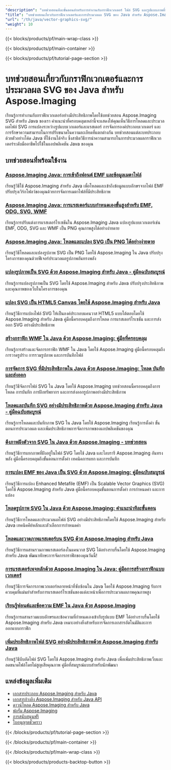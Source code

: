 ```yaml
---
"description": "บทช่วยสอนทีละขั้นตอนสำหรับการทำงานกับกราฟิกเวกเตอร์ ไฟล์ SVG และรูปแบบภาพที่ปรับขนาดได้โดยใช้ Aspose.Imaging สำหรับ Java"
"title": "บทช่วยสอนเกี่ยวกับกราฟิกเวกเตอร์และการประมวลผล SVG ของ Java สำหรับ Aspose.Imaging"
"url": "/th/java/vector-graphics-svg/"
"weight": 10
---
```


{{< blocks/products/pf/main-wrap-class >}}

{{< blocks/products/pf/main-container >}}

{{< blocks/products/pf/tutorial-page-section >}}
# บทช่วยสอนเกี่ยวกับกราฟิกเวกเตอร์และการประมวลผล SVG ของ Java สำหรับ Aspose.Imaging

เรียนรู้การทำงานกับกราฟิกเวกเตอร์อย่างมีประสิทธิภาพโดยใช้บทช่วยสอน Aspose.Imaging SVG สำหรับ Java ของเรา คำแนะนำที่ครอบคลุมเหล่านี้จะแสดงให้คุณเห็นวิธีการโหลดและประมวลผลไฟล์ SVG การแปลงระหว่างรูปแบบเวกเตอร์และแรสเตอร์ การจัดการองค์ประกอบเวกเตอร์ และการรักษาความสามารถในการปรับขนาดในความละเอียดที่แตกต่างกัน บทช่วยสอนแต่ละบทประกอบด้วยตัวอย่างโค้ด Java ที่ใช้งานได้จริง ซึ่งสาธิตวิธีการนำความสามารถในการประมวลผลกราฟิกเวกเตอร์ระดับมืออาชีพไปใช้ในแอปพลิเคชัน Java ของคุณ

## บทช่วยสอนที่พร้อมใช้งาน

### [Aspose.Imaging Java: การเข้าถึงฟอนต์ EMF และข้อมูลเมตาไฟล์](./aspose-imaging-java-emf-font-access/)
เรียนรู้วิธีใช้ Aspose.Imaging สำหรับ Java เพื่อโหลดและเข้าถึงข้อมูลแบบอักษรจากไฟล์ EMF ปรับปรุงเวิร์กโฟลว์ของคุณด้วยการจัดการเมตาไฟล์ที่มีประสิทธิภาพ

### [Aspose.Imaging Java: การแรสเตอร์แบบกำหนดเองขั้นสูงสำหรับ EMF, ODG, SVG, WMF](./aspose-imaging-java-custom-rasterization-techniques/)
เรียนรู้การปรับแต่งการแรสเตอร์ไรเซชันใน Aspose.Imaging Java แปลงรูปแบบเวกเตอร์เช่น EMF, ODG, SVG และ WMF เป็น PNG คุณภาพสูงได้อย่างง่ายดาย

### [Aspose.Imaging Java: โหลดและแปลง SVG เป็น PNG ได้อย่างง่ายดาย](./mastering-aspose-imaging-java-svg-load-convert/)
เรียนรู้วิธีโหลดและแปลงรูปภาพ SVG เป็น PNG โดยใช้ Aspose.Imaging ใน Java ปรับปรุงโครงการของคุณด้วยฟีเจอร์ประมวลผลรูปภาพอันทรงพลัง

### [แปลงรูปภาพเป็น SVG ด้วย Aspose.Imaging สำหรับ Java - คู่มือฉบับสมบูรณ์](./convert-images-svg-aspose-imaging-java/)
เรียนรู้การแปลงรูปภาพเป็น SVG โดยใช้ Aspose.Imaging สำหรับ Java ปรับปรุงประสิทธิภาพและคุณภาพของเว็บในโครงการของคุณ

### [แปลง SVG เป็น HTML5 Canvas โดยใช้ Aspose.Imaging สำหรับ Java](./svg-to-html5-canvas-aspose-imaging-java/)
เรียนรู้วิธีการแปลงไฟล์ SVG ให้เป็นองค์ประกอบแคนวาส HTML5 แบบโต้ตอบโดยใช้ Aspose.Imaging สำหรับ Java คู่มือนี้ครอบคลุมถึงการโหลด การแรสเตอร์ไรเซชัน และการส่งออก SVG อย่างมีประสิทธิภาพ

### [สร้างกราฟิก WMF ใน Java ด้วย Aspose.Imaging: คู่มือที่ครอบคลุม](./create-wmf-graphics-aspose-imaging-java/)
เรียนรู้การสร้างและจัดการกราฟิก WMF ใน Java โดยใช้ Aspose.Imaging คู่มือนี้ครอบคลุมถึงการวาดรูปร่าง การรวมรูปภาพ และการบันทึกไฟล์

### [การจัดการ SVG ที่มีประสิทธิภาพใน Java ด้วย Aspose.Imaging: โหลด บันทึก และส่งออก](./master-svg-handling-java-aspose-imaging/)
เรียนรู้วิธีจัดการไฟล์ SVG ใน Java โดยใช้ Aspose.Imaging บทช่วยสอนนี้ครอบคลุมถึงการโหลด การบันทึก การฝังทรัพยากร และการส่งออกรูปภาพอย่างมีประสิทธิภาพ

### [โหลดและบันทึก SVG อย่างมีประสิทธิภาพด้วย Aspose.Imaging สำหรับ Java - คู่มือฉบับสมบูรณ์](./aspose-imaging-java-svg-guide/)
เรียนรู้การโหลดและบันทึกภาพ SVG ใน Java โดยใช้ Aspose.Imaging เรียนรู้การตั้งค่า ขั้นตอนการประมวลผล และเพิ่มประสิทธิภาพการจัดการภาพของแอปพลิเคชันของคุณ

### [ดึงภาพฝังตัวจาก SVG ใน Java ด้วย Aspose.Imaging - บทช่วยสอน](./extract-images-svg-java-aspose-imaging/)
เรียนรู้วิธีการแยกภาพที่ฝังอยู่ในไฟล์ SVG โดยใช้ Java และไลบรารี Aspose.Imaging อันทรงพลัง คู่มือนี้ครอบคลุมถึงขั้นตอนการตั้งค่า เทคนิคการแยก และการบันทึก

### [การแปลง EMF ของ Java เป็น SVG ด้วย Aspose.Imaging: คู่มือฉบับสมบูรณ์](./emf-to-svg-conversion-java-aspose-imaging/)
เรียนรู้วิธีการแปลง Enhanced Metafile (EMF) เป็น Scalable Vector Graphics (SVG) โดยใช้ Aspose.Imaging สำหรับ Java คู่มือนี้ครอบคลุมขั้นตอนการตั้งค่า การกำหนดค่า และการแปลง

### [โหลดรูปภาพ SVG ใน Java ด้วย Aspose.Imaging: คำแนะนำทีละขั้นตอน](./load-svg-image-aspose-imaging-java/)
เรียนรู้วิธีการโหลดและประมวลผลไฟล์ SVG อย่างมีประสิทธิภาพโดยใช้ Aspose.Imaging สำหรับ Java เทคนิคคีย์หลักและตัวเลือกการกำหนดค่า

### [โหลดและวาดภาพแรสเตอร์บน SVG ด้วย Aspose.Imaging สำหรับ Java](./load-draw-raster-images-svg-aspose-imaging-java/)
เรียนรู้วิธีการผสานรวมภาพแรสเตอร์ลงในแคนวาส SVG ได้อย่างราบรื่นโดยใช้ Aspose.Imaging สำหรับ Java พัฒนาทักษะการจัดการกราฟิกของคุณวันนี้!

### [การแรสเตอร์เพจหลักด้วย Aspose.Imaging ใน Java: คู่มือการสร้างกราฟิกแบบเวกเตอร์](./mastering-page-rasterization-aspose-imaging-java-guide/)
เรียนรู้วิธีการจัดการภาพเวกเตอร์หลายหน้าที่ซับซ้อนใน Java โดยใช้ Aspose.Imaging รับการควบคุมที่แม่นยำสำหรับการแรสเตอร์ไรเซชันของแต่ละหน้าเพื่อการประมวลผลภาพคุณภาพสูง

### [เรียนรู้ฟอนต์และข้อความ EMF ใน Java ด้วย Aspose.Imaging](./aspose-imaging-java-emf-fonts-text-guide/)
เรียนรู้การผสานรวมแบบอักษรและข้อความที่กำหนดเองเข้ากับรูปแบบ EMF ได้อย่างราบรื่นโดยใช้ Aspose.Imaging สำหรับ Java เหมาะอย่างยิ่งสำหรับการจัดการเอกสารอัตโนมัติและการออกแบบกราฟิก

### [เพิ่มประสิทธิภาพไฟล์ SVG อย่างมีประสิทธิภาพด้วย Aspose.Imaging สำหรับ Java](./compress-svg-aspose-imaging-java-guide/)
เรียนรู้วิธีบีบอัดไฟล์ SVG โดยใช้ Aspose.Imaging สำหรับ Java เพื่อเพิ่มประสิทธิภาพเว็บและลดขนาดไฟล์โดยไม่สูญเสียคุณภาพ คู่มือที่สมบูรณ์แบบสำหรับนักพัฒนา

## แหล่งข้อมูลเพิ่มเติม

- [เอกสารประกอบ Aspose.Imaging สำหรับ Java](https://docs.aspose.com/imaging/java/)
- [เอกสารอ้างอิง Aspose.Imaging สำหรับ Java API](https://reference.aspose.com/imaging/java/)
- [ดาวน์โหลด Aspose.Imaging สำหรับ Java](https://releases.aspose.com/imaging/java/)
- [ฟอรั่ม Aspose.Imaging](https://forum.aspose.com/c/imaging)
- [การสนับสนุนฟรี](https://forum.aspose.com/)
- [ใบอนุญาตชั่วคราว](https://purchase.aspose.com/temporary-license/)

{{< /blocks/products/pf/tutorial-page-section >}}

{{< /blocks/products/pf/main-container >}}

{{< /blocks/products/pf/main-wrap-class >}}

{{< blocks/products/products-backtop-button >}}